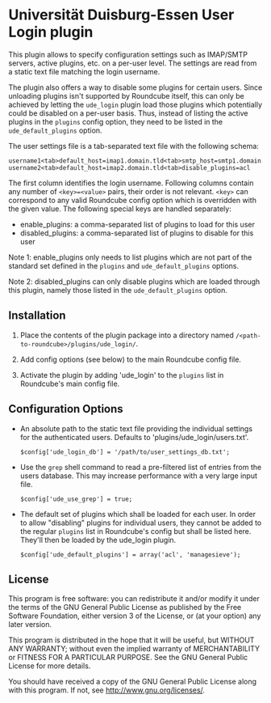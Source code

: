 Universität Duisburg-Essen User Login plugin
=============================================

This plugin allows to specify configuration settings such as IMAP/SMTP
servers, active plugins, etc. on a per-user level. The settings are read
from a static text file matching the login username.

The plugin also offers a way to disable some plugins for certain users.
Since unloading plugins isn't supported by Roundcube itself, this can only
be achieved by letting the `ude_login` plugin load those plugins which
potentially could be disabled on a per-user basis. Thus, instead of
listing the active plugins in the `plugins` config option, they need
to be listed in the `ude_default_plugins` option.

The user settings file is a tab-separated text file with the following
schema:

```
username1<tab>default_host=imap1.domain.tld<tab>smtp_host=smtp1.domain.tld<tab>enable_plugins=calendar<tab>disable_plugins=acl,managesieve
username2<tab>default_host=imap2.domain.tld<tab>disable_plugins=acl
```

The first column identifies the login username. Following columns contain
any number of `<key>=<value>` pairs, their order is not relevant. `<key>` can
correspond to any valid Roundcube config option which is overridden with
the given value. The following special keys are handled separately:

* enable\_plugins: a comma-separated list of plugins to load for this user
* disabled\_plugins: a comma-separated list of plugins to disable for this user

Note 1: enable\_plugins only needs to list plugins which are not part of the
standard set defined in the `plugins` and `ude_default_plugins` options.

Note 2: disabled\_plugins can only disable plugins which are loaded through
this plugin, namely those listed in the `ude_default_plugins` option.


Installation
------------

1. Place the contents of the plugin package into a directory named
`/<path-to-roundcube>/plugins/ude_login/`.

2. Add config options (see below) to the main Roundcube config file.

3. Activate the plugin by adding 'ude\_login' to the `plugins` list
in Roundcube's main config file.


Configuration Options
---------------------

* An absolute path to the static text file providing the individual settings
  for the authenticated users. Defaults to 'plugins/ude\_login/users.txt'.

  `$config['ude_login_db'] = '/path/to/user_settings_db.txt';`

* Use the `grep` shell command to read a pre-filtered list of entries from
  the users database. This may increase performance with a very large input file.

  `$config['ude_use_grep'] = true;`

* The default set of plugins which shall be loaded for each user.
  In order to allow "disabling" plugins for individual users, they cannot
  be added to the regular `plugins` list in Roundcube's config but shall be
  listed here. They'll then be loaded by the ude\_login plugin.

  `$config['ude_default_plugins'] = array('acl', 'managesieve');`


License
-------
This program is free software: you can redistribute it and/or modify
it under the terms of the GNU General Public License as published by
the Free Software Foundation, either version 3 of the License, or
(at your option) any later version.

This program is distributed in the hope that it will be useful,
but WITHOUT ANY WARRANTY; without even the implied warranty of
MERCHANTABILITY or FITNESS FOR A PARTICULAR PURPOSE. See the
GNU General Public License for more details.

You should have received a copy of the GNU General Public License
along with this program. If not, see http://www.gnu.org/licenses/.
